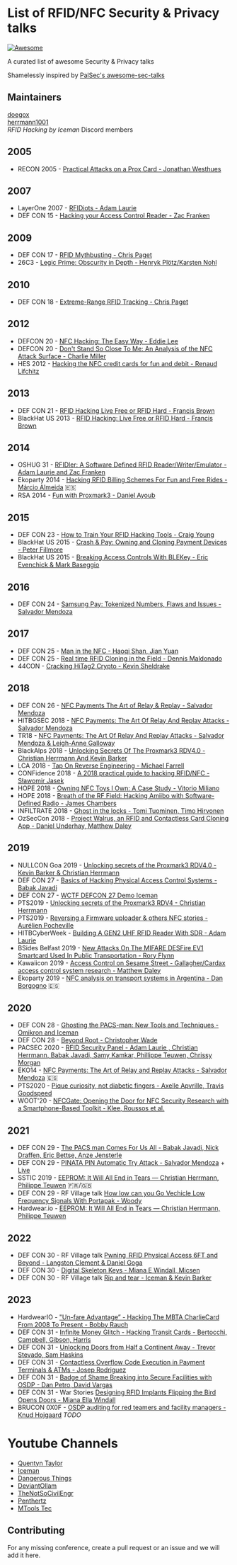 # List of RFID/NFC Security & Privacy talks

[![Awesome](https://cdn.rawgit.com/sindresorhus/awesome/d7305f38d29fed78fa85652e3a63e154dd8e8829/media/badge.svg)](https://github.com/doegox/awesome-rfid-talks)

A curated list of awesome Security & Privacy talks

Shamelessly inspired by [PalSec's awesome-sec-talks](https://github.com/PaulSec/awesome-sec-talks)

## Maintainers

[doegox](https://twitter.com/doegox)  
[herrmann1001](https://twitter.com/herrmann1001)  
*RFID Hacking by Iceman* Discord members  

## 2005

* RECON 2005 - [Practical Attacks on a Prox Card - Jonathan Westhues](https://archive.org/details/recon-2005-proxcard)

## 2007

* LayerOne 2007 - [RFIDiots - Adam Laurie](https://www.youtube.com/watch?v=3vAvesYoHeo)
* DEF CON 15 - [Hacking your Access Control Reader - Zac Franken](https://www.youtube.com/watch?v=Bttr7fEfxiE)

## 2009

* DEF CON 17 - [RFID Mythbusting - Chris Paget](https://www.youtube.com/watch?v=SMm4g5yhDoY)
* 26C3 - [Legic Prime: Obscurity in Depth - Henryk Plötz/Karsten Nohl](https://fahrplan.events.ccc.de/congress/2009/Fahrplan/events/3709.en.html)

## 2010

* DEF CON 18 - [Extreme-Range RFID Tracking - Chris Paget](https://www.youtube.com/watch?v=q9_8F_BKeto)

## 2012

* DEFCON 20 - [NFC Hacking: The Easy Way - Eddie Lee](https://www.youtube.com/watch?v=7ElZBI9PufY)
* DEFCON 20 - [Don't Stand So Close To Me: An Analysis of the NFC Attack Surface - Charlie Miller](https://www.youtube.com/watch?v=16FKOQ1gx68)
* HES 2012 - [Hacking the NFC credit cards for fun and debit - Renaud Lifchitz](https://www.youtube.com/watch?v=VWIzW0rRw_s)

## 2013

* DEF CON 21 - [RFID Hacking Live Free or RFID Hard - Francis Brown](https://www.youtube.com/watch?v=duzpEtkmAnI)
* BlackHat US 2013 - [RFID Hacking: Live Free or RFID Hard - Francis Brown](https://www.youtube.com/watch?v=LcY3VJqi0Xo)

## 2014

* OSHUG 31 - [RFIDler: A Software Defined RFID Reader/Writer/Emulator - Adam Laurie and Zac Franken](https://www.youtube.com/watch?v=dmvTKWOVrIo)
* Ekoparty 2014 - [Hacking RFID Billing Schemes For Fun and Free Rides - Márcio Almeida](https://www.youtube.com/watch?v=epSJvZLO16Q) 🇪🇸
* RSA 2014 - [Fun with Proxmark3 - Daniel Ayoub](https://www.youtube.com/watch?v=1Xz5HgOL_Gc)

## 2015

* DEF CON 23 - [How to Train Your RFID Hacking Tools - Craig Young](https://www.youtube.com/watch?v=kVMAgiJlQkI)
* BlackHat US 2015 - [Crash & Pay: Owning and Cloning Payment Devices - Peter Fillmore](https://www.youtube.com/watch?v=SLGl9X9LBv4)
* BlackHat US 2015 - [Breaking Access Controls With BLEKey - Eric Evenchick & Mark Baseggio](https://www.youtube.com/watch?v=iH7VPUNz-dU)

## 2016

* DEF CON 24 - [Samsung Pay: Tokenized Numbers, Flaws and Issues - Salvador Mendoza](https://www.youtube.com/watch?v=BqjyewIEFSc)

## 2017

* DEF CON 25 - [Man in the NFC - Haoqi Shan, Jian Yuan](https://www.youtube.com/watch?v=pXmmNe5uo-4)
* DEF CON 25 - [Real time RFID Cloning in the Field - Dennis Maldonado](https://www.youtube.com/watch?v=kUduHIygbY8)
* 44CON - [Cracking HiTag2 Crypto - Kevin Sheldrake](https://www.youtube.com/watch?v=abx1hQDCKyg)

## 2018

* DEF CON 26 - [NFC Payments The Art of Relay & Replay - Salvador Mendoza](https://www.youtube.com/watch?v=MVU3gbPnk0g)
* HITBGSEC 2018 - [NFC Payments: The Art Of Relay And Replay Attacks - Salvador Mendoza](https://www.youtube.com/watch?v=e023wGfVaE0)
* TR18 - [NFC Payments: The Art Of Relay And Replay Attacks - Salvador Mendoza & Leigh-Anne Galloway](https://www.youtube.com/watch?v=mWPwuBsFNrc)
* BlackAlps 2018 - [Unlocking Secrets Of The Proxmark3 RDV4.0 - Christian Herrmann And Kevin Barker](https://www.youtube.com/watch?v=BBRE-bnNDKQ)
* LCA 2018 - [Tap On Reverse Engineering - Michael Farrell](https://www.youtube.com/watch?v=qVvNdfKRw7M)
* CONFidence 2018 - [A 2018 practical guide to hacking RFID/NFC - Sławomir Jasek](https://www.youtube.com/watch?v=7GFhgv5jfZk)
* HOPE 2018 - [Owning NFC Toys I Own: A Case Study - Vitorio Miliano](https://www.youtube.com/watch?v=0xawSK2dKqk)
* HOPE 2018 - [Breath of the RF Field: Hacking Amiibo with Software-Defined Radio - James Chambers](hhttps://www.youtube.com/watch?v=-ZdkYLRydoI)
* INFILTRATE 2018 - [Ghost in the locks - Tomi Tuominen, Timo Hirvonen](https://vimeo.com/267613809)
* OzSecCon 2018 - [Project Walrus, an RFID and Contactless Card Cloning App - Daniel Underhay, Matthew Daley](https://www.youtube.com/watch?v=PKXlqKDk_BU)

## 2019

* NULLCON Goa 2019 - [Unlocking secrets of the Proxmark3 RDV4.0 - Kevin Barker & Christian Herrmann](https://www.youtube.com/watch?v=1rTv8lyEtv8)
* DEF CON 27 - [Basics of Hacking Physical Access Control Systems - Babak Javadi](https://www.youtube.com/watch?v=LS5OQHUJaJE)
* DEF CON 27 - [WCTF DEFCON 27 Demo Iceman](https://www.youtube.com/watch?v=bMZY_R47phY)
* PTS2019 - [Unlocking secrets of the Proxmark3 RDV4 - Christian Herrmann](https://passthesalt.ubicast.tv/videos/unlocking-secrets-of-the-proxmark3-rdv4/)
* PTS2019 - [Reversing a Firmware uploader & others NFC stories - Aurélien Pocheville](https://passthesalt.ubicast.tv/videos/reversing-a-firmware-uploader-others-nfc-stories/)
* HITBCyberWeek - [Building A GEN2 UHF RFID Reader With SDR - Adam Laurie](https://www.youtube.com/watch?v=QKi1OH8Zstk)
* BSides Belfast 2019 - [New Attacks On The MIFARE DESFire EV1 Smartcard Used In Public Transportation - Rory Flynn](https://www.youtube.com/watch?v=ZSrOq40z1i8)
* Kawaiicon 2019 - [Access Control on Sesame Street - Gallagher/Cardax access control system research - Matthew Daley](https://www.youtube.com/watch?v=brhXqyidiKo)
* Ekoparty 2019 - [NFC analysis on transport systems in Argentina - Dan Borgogno](https://www.youtube.com/watch?v=XkKud0jAzCg) 🇪🇸

## 2020

* DEF CON 28 - [Ghosting the PACS-man: New Tools and Techniques - Omikron and Iceman](https://www.youtube.com/watch?v=ghiHXK4GEzE)
* DEF CON 28 - [Beyond Root - Christopher Wade](https://www.youtube.com/watch?v=aLe-xW-Ws4c)
* PACSEC 2020 - [RFID Security Panel - Adam Laurie , Christian Herrmann, Babak Javadi, Samy Kamkar, Phillippe Teuwen, Chrissy Morgan](https://www.youtube.com/watch?v=uMCBsU6LPxk)
* EKO14 - [NFC Payments: The Art of Relay and Replay Attacks - Salvador Mendoza](https://www.youtube.com/watch?v=27TWFDWtV8E) 🇪🇸
* PTS2020 - [Pique curiosity, not diabetic fingers - Axelle Apvrille, Travis Goodspeed](https://passthesalt.ubicast.tv/videos/2020-pique-curiosity-not-diabetic-fingers/)
* WOOT'20 - [NFCGate: Opening the Door for NFC Security Research with a Smartphone-Based Toolkit - Klee, Roussos et al.](https://www.usenix.org/conference/woot20/presentation/klee)

## 2021

* DEF CON 29 - [The PACS man Comes For Us All - Babak Javadi, Nick Draffen, Eric Bettse, Anze Jensterle](https://www.youtube.com/watch?v=NARJrwX_KFY)
* DEF CON 29 - [PINATA PIN Automatic Try Attack - Salvador Mendoza](https://www.youtube.com/watch?v=VOIvEqjJNOY) + [Live](https://www.youtube.com/watch?v=meRL_JXDQpk)
* SSTIC 2019 - [EEPROM: It Will All End in Tears — Christian Herrmann, Philippe Teuwen](https://static.sstic.org/videos2021/1080p/vostfr-eeprom_it_will_all_end_in_tears.mp4) 🇫🇷/🇬🇧
* DEF CON 29 - RF Village talk [How low can you Go Vechicle Low Frequency Signals With Portapak - Woody](https://www.youtube.com/watch?v=2eLQmk-r1XU)
* Hardwear.io - [EEPROM: It Will All End in Tears — Christian Herrmann, Philippe Teuwen](https://youtu.be/zZp5h0Tdkhk)

## 2022

* DEF CON 30 - RF Village talk [Pwning  RFID Physical Access 6FT and Beyond - Langston Clement & Daniel Goga](https://www.youtube.com/watch?v=J6vTovVogq4)
* DEF CON 30 - [Digital Skeleton Keys - Miana E Windall, Micsen](https://www.youtube.com/watch?v=G2EE_yA7OyI)
* DEF CON 30 - RF Village talk [Rip and tear - Iceman & Kevin Barker](https://www.youtube.com/watch?v=MKSXSKQHz6o)

## 2023

* HardwearIO - ["Un-fare Advantage” - Hacking The MBTA CharlieCard From 2008 To Present - Bobby Rauch](https://www.youtube.com/watch?v=me6FyrDRlD4)
* DEF CON 31 - [Infinite Money Glitch - Hacking Transit Cards - Bertocchi, Campbell, Gibson, Harris ](https://youtu.be/1JT_lTfK69Q?si=PQ6LuGoVwXDPVW0F)
* DEF CON 31 - [Unlocking Doors from Half a Continent Away - Trevor Stevado, Sam Haskins](https://youtu.be/rogtZjpyoVQ?si=OIvppFGb9-HGcnRw)
* DEF CON 31 - [Contactless Overflow Code Execution in Payment Terminals & ATMs - Josep Rodriguez](https://youtu.be/eV76vObO2IM?si=7AMxAxnW4NQuj8jP)
* DEF CON 31 - [Badge of Shame Breaking into Secure Facilities with OSDP - Dan Petro, David Vargas](https://youtu.be/zNpM_l5l0sE?si=n0gzfZPAQUC4IgT5)
* DEF CON 31 - War Stories [Designing RFID Implants Flipping the Bird Opens Doors - Miana Ella Windall](https://youtu.be/OyRxapMjLP0?si=jhMzZSN_gM2-SjC9)
* BRUCON 0X0F - [OSDP auditing for red teamers and facility managers - Knud Hojgaard](https://www.brucon.org/2023/videos/) *TODO*

# Youtube Channels

* [Quentyn Taylor](https://www.youtube.com/@QuentynTaylor)
* [Iceman](https://www.youtube.com/@iceman1001)
* [Dangerous Things](https://www.youtube.com/@Dangerousthings)
* [DeviantOllam](https://www.youtube.com/@DeviantOllam)
* [TheNotSoCivilEngr](https://www.youtube.com/@amihirata)
* [Penthertz](https://www.youtube.com/@Penthertz)
* [MTools Tec](https://www.youtube.com/@mtoolstec)

## Contributing

For any missing conference, create a pull request or an issue and we will add it here.
